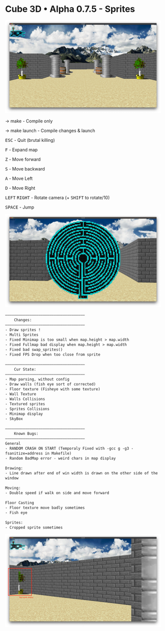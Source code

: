 # Cube 3D • Alpha 0.7.5 - Sprites

![Cube3D Screenshot](/images/sprites.png)

-> make - Compile only

-> make launch - Compile changes & launch


<kbd>ESC</kbd> - Quit (brutal killing)

<kbd>F</kbd> - Expand map

<kbd>Z</kbd> - Move forward

<kbd>S</kbd> - Move backward

<kbd>A</kbd> - Move Left

<kbd>D</kbd> - Move Right

<kbd>LEFT</kbd> <kbd>RIGHT</kbd> - Rotate camera (+ <kbd>SHIFT</kbd> to rotate/10)

<kbd>SPACE</kbd> - Jump


![Cube3D Minimap expanded](/images/minimap.png)


	————————————————————————————————————
		Changes:
	————————————————————————————————————
	- Draw sprites !
	- Multi Sprites
	- Fixed Minimap is too small when map.height > map.width
	- Fixed Fullmap bad display when map.height > map.width
	- Fixed bad swap_sprites()
	- Fixed FPS Drop when too close from sprite

    ————————————————————————————————————
		Cur State:
	————————————————————————————————————
	- Map parsing, without config
	- Draw walls (fish eye sort of corrected)
	- Floor texture (Fisheye with some texture)
	- Wall Texture
	- Walls Collisions
	- Textured sprites
	- Sprites Collisions
	- Minimap display
	- SkyBox
	
	————————————————————————————————————
    	Known Bugs:
	————————————————————————————————————
	General
	- RANDOM CRASH ON START (Temporaly Fixed with -gcc g -g3 -fsanitize=address in Makefile)
	- Random BadMap error - weird chars in map display

	Drawing: 
	- Line drawn after end of win width is drawn on the other side of the window
	
	Moving:
	- Double speed if walk on side and move forward

	Floor Casting
	- Floor texture move badly sometimes
	- Fish eye

	Sprites:
	- Cropped sprite sometimes


![Cube3D Minimap expanded](/images/Bugs/sprites.png)